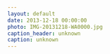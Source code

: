 ```yaml
---
layout: default
date: 2013-12-18 00:00:00
photo: IMG-20131218-WA0000.jpg
caption_header: unknown
caption: unknown
---
```

